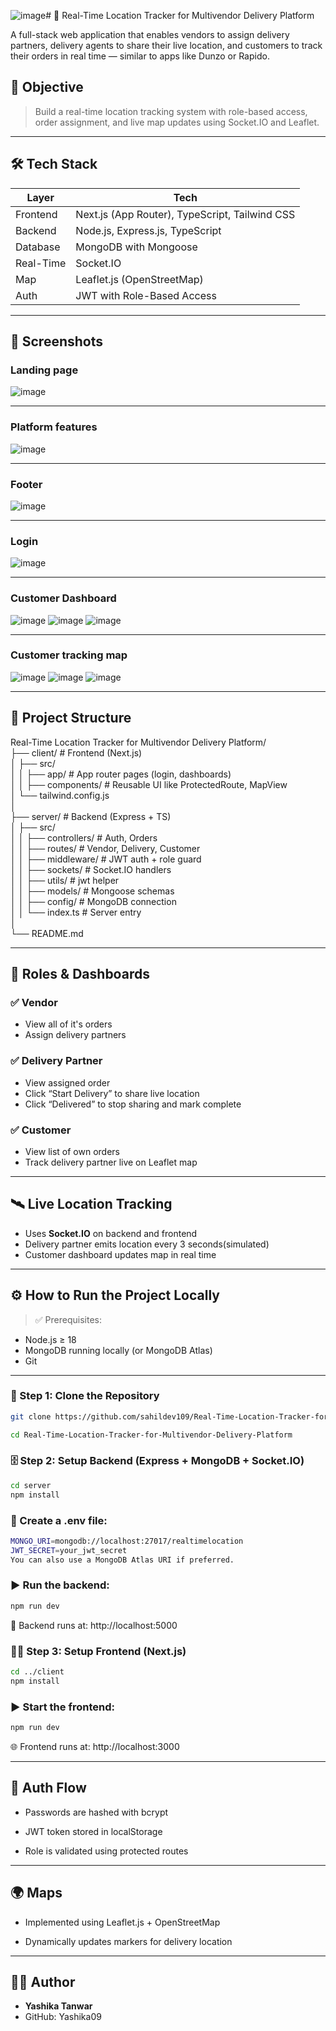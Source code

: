 ![image](https://github.com/user-attachments/assets/49b1dd9b-f12e-40c2-b4bc-57aad3005631)# 🚚 Real-Time Location Tracker for Multivendor Delivery Platform

A full-stack web application that enables vendors to assign delivery partners, delivery agents to share their live location, and customers to track their orders in real time — similar to apps like Dunzo or Rapido.

## 🎯 Objective

> Build a real-time location tracking system with role-based access, order assignment, and live map updates using Socket.IO and Leaflet.

---
## 🛠 Tech Stack

| Layer     | Tech                                      |
|-----------|-------------------------------------------|
| Frontend  | Next.js (App Router), TypeScript, Tailwind CSS |
| Backend   | Node.js, Express.js, TypeScript           |
| Database  | MongoDB with Mongoose                     |
| Real-Time | Socket.IO                                 |
| Map       | Leaflet.js (OpenStreetMap)                |
| Auth      | JWT with Role-Based Access                |

---
## 📸 Screenshots
### Landing page
![image](https://github.com/user-attachments/assets/5b10813b-245a-43a6-a263-490e99c9335b)


---
### Platform features
![image](https://github.com/user-attachments/assets/5f66a5fb-dd1d-4a8e-9d2c-82c92ec354a0)

---
### Footer
![image](https://github.com/user-attachments/assets/bde67795-c37d-46dc-8230-47990fee9a8b)
 
---
### Login
![image](https://github.com/user-attachments/assets/3b373cce-fbf1-43a8-bc0a-79dd6a4e8adc)

---

### Customer Dashboard
![image](https://github.com/user-attachments/assets/ac06ded0-3208-4875-94dd-3028f82ca04d)
![image](https://github.com/user-attachments/assets/30387d28-2d05-439b-911b-00cbf3d8e2ce)
![image](https://github.com/user-attachments/assets/40f0842c-5393-4d97-99a1-c1c322d37640)



---

### Customer tracking map
![image](https://github.com/user-attachments/assets/318406f2-b925-497d-8325-e1b54dad4df1)
![image](https://github.com/user-attachments/assets/47401ce9-393a-4d05-b0c7-49d6dce68610)
![image](https://github.com/user-attachments/assets/fa092c49-a4eb-4048-bded-d90b368b59fd)

---
## 📂 Project Structure
Real-Time Location Tracker for Multivendor Delivery Platform/<br>
├── client/ # Frontend (Next.js) <br>
│ ├── src/<br>
│ │ ├── app/ # App router pages (login, dashboards)<br>
│ │ ├── components/ # Reusable UI like ProtectedRoute, MapView <br>
│ └── tailwind.config.js<br>
│<br>
├── server/ # Backend (Express + TS)<br>
│ ├── src/<br>
│ │ ├── controllers/ # Auth, Orders<br>
│ │ ├── routes/ # Vendor, Delivery, Customer<br>
│ │ ├── middleware/ # JWT auth + role guard<br>
│ │ ├── sockets/ # Socket.IO handlers<br>
│ │ ├── utils/ # jwt helper <br>
│ │ ├── models/ # Mongoose schemas<br>
│ │ ├── config/ # MongoDB connection<br>
│ │ └── index.ts # Server entry<br>
│<br>
└── README.md<br>

---

## 👤 Roles & Dashboards

### ✅ Vendor
- View all of it's orders
- Assign delivery partners

### ✅ Delivery Partner
- View assigned order
- Click “Start Delivery” to share live location
- Click “Delivered” to stop sharing and mark complete

### ✅ Customer
- View list of own orders
- Track delivery partner live on Leaflet map

---

## 🛰 Live Location Tracking

- Uses **Socket.IO** on backend and frontend
- Delivery partner emits location every 3 seconds(simulated)
- Customer dashboard updates map in real time

---
## ⚙️ How to Run the Project Locally

> ✅ Prerequisites:
- Node.js ≥ 18
- MongoDB running locally (or MongoDB Atlas)
- Git

---

### 🔧 Step 1: Clone the Repository

```bash
git clone https://github.com/sahildev109/Real-Time-Location-Tracker-for-Multivendor-Delivery-Platform.git

cd Real-Time-Location-Tracker-for-Multivendor-Delivery-Platform
```

### 🗄 Step 2: Setup Backend (Express + MongoDB + Socket.IO)
```bash
cd server
npm install 
```
### 🔑 Create a .env file:
```bash
MONGO_URI=mongodb://localhost:27017/realtimelocation
JWT_SECRET=your_jwt_secret
You can also use a MongoDB Atlas URI if preferred.
```

### ▶️ Run the backend:
```bash
npm run dev
```
📍 Backend runs at: http://localhost:5000

### 🧑‍💻 Step 3: Setup Frontend (Next.js)
```bash
cd ../client
npm install
```
### ▶️ Start the frontend:
```bash
npm run dev
```
🌐 Frontend runs at: http://localhost:3000


---
## 🔐 Auth Flow
- Passwords are hashed with bcrypt

- JWT token stored in localStorage

- Role is validated using protected routes
---
## 🌍 Maps
- Implemented using Leaflet.js + OpenStreetMap

- Dynamically updates markers for delivery location



---
## 👨‍💻 Author
- **Yashika Tanwar**
- GitHub: Yashika09
